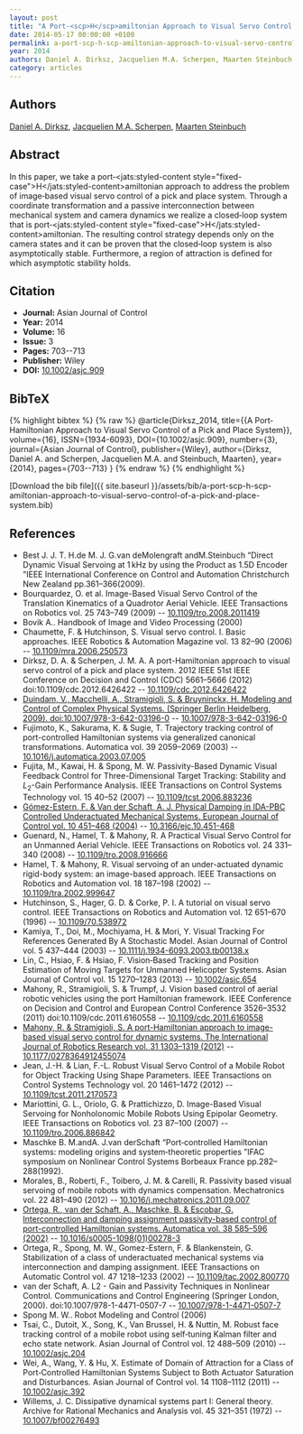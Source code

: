 ```yaml
---
layout: post
title: "A Port‐<scp>H</scp>amiltonian Approach to Visual Servo Control of a Pick and Place System"
date: 2014-05-17 00:00:00 +0100
permalink: a-port-scp-h-scp-amiltonian-approach-to-visual-servo-control-of-a-pick-and-place-system
year: 2014
authors: Daniel A. Dirksz, Jacquelien M.A. Scherpen, Maarten Steinbuch
category: articles
---
```

 
## Authors
[Daniel A. Dirksz](authors/daniel-a-dirksz), [Jacquelien M.A. Scherpen](authors/jacquelien-m-a-scherpen), [Maarten Steinbuch](authors/maarten-steinbuch)
 
## Abstract
In this paper, we take a port‐<jats:styled-content style="fixed-case">H</jats:styled-content>amiltonian approach to address the problem of image‐based visual servo control of a pick and place system. Through a coordinate transformation and a passive interconnection between mechanical system and camera dynamics we realize a closed‐loop system that is port‐<jats:styled-content style="fixed-case">H</jats:styled-content>amiltonian. The resulting control strategy depends only on the camera states and it can be proven that the closed‐loop system is also asymptotically stable. Furthermore, a region of attraction is defined for which asymptotic stability holds.
 
## Citation
- **Journal:** Asian Journal of Control
- **Year:** 2014
- **Volume:** 16
- **Issue:** 3
- **Pages:** 703--713
- **Publisher:** Wiley
- **DOI:** [10.1002/asjc.909](https://doi.org/10.1002/asjc.909)
 
## BibTeX
{% highlight bibtex %}
{% raw %}
@article{Dirksz_2014,
  title={{A Port‐<scp>H</scp>amiltonian Approach to Visual Servo Control of a Pick and Place System}},
  volume={16},
  ISSN={1934-6093},
  DOI={10.1002/asjc.909},
  number={3},
  journal={Asian Journal of Control},
  publisher={Wiley},
  author={Dirksz, Daniel A. and Scherpen, Jacquelien M.A. and Steinbuch, Maarten},
  year={2014},
  pages={703--713}
}
{% endraw %}
{% endhighlight %}
 
[Download the bib file]({{ site.baseurl }}/assets/bib/a-port-scp-h-scp-amiltonian-approach-to-visual-servo-control-of-a-pick-and-place-system.bib)
 
## References
- Best J. J. T. H.de M. J. G.van deMolengraft andM.Steinbuch “Direct Dynamic Visual Servoing at 1 kHz by using the Product as 1.5D Encoder ”IEEE International Conference on Control and Automation Christchurch New Zealand pp.361–366(2009).
- Bourquardez, O. et al. Image-Based Visual Servo Control of the Translation Kinematics of a Quadrotor Aerial Vehicle. IEEE Transactions on Robotics vol. 25 743–749 (2009) -- [10.1109/tro.2008.2011419](https://doi.org/10.1109/tro.2008.2011419)
- Bovik A.. Handbook of Image and Video Processing (2000)
- Chaumette, F. & Hutchinson, S. Visual servo control. I. Basic approaches. IEEE Robotics &amp; Automation Magazine vol. 13 82–90 (2006) -- [10.1109/mra.2006.250573](https://doi.org/10.1109/mra.2006.250573)
- Dirksz, D. A. & Scherpen, J. M. A. A port-Hamiltonian approach to visual servo control of a pick and place system. 2012 IEEE 51st IEEE Conference on Decision and Control (CDC) 5661–5666 (2012) doi:10.1109/cdc.2012.6426422 -- [10.1109/cdc.2012.6426422](https://doi.org/10.1109/cdc.2012.6426422)
- [Duindam, V., Macchelli, A., Stramigioli, S. & Bruyninckx, H. Modeling and Control of Complex Physical Systems. (Springer Berlin Heidelberg, 2009). doi:10.1007/978-3-642-03196-0](modeling-and-control-of-complex-physical-systems) -- [10.1007/978-3-642-03196-0](https://doi.org/10.1007/978-3-642-03196-0)
- Fujimoto, K., Sakurama, K. & Sugie, T. Trajectory tracking control of port-controlled Hamiltonian systems via generalized canonical transformations. Automatica vol. 39 2059–2069 (2003) -- [10.1016/j.automatica.2003.07.005](https://doi.org/10.1016/j.automatica.2003.07.005)
- Fujita, M., Kawai, H. & Spong, M. W. Passivity-Based Dynamic Visual Feedback Control for Three-Dimensional Target Tracking: Stability and $L_{2}$-Gain Performance Analysis. IEEE Transactions on Control Systems Technology vol. 15 40–52 (2007) -- [10.1109/tcst.2006.883236](https://doi.org/10.1109/tcst.2006.883236)
- [Gómez-Estern, F. & Van der Schaft, A. J. Physical Damping in IDA-PBC Controlled Underactuated Mechanical Systems. European Journal of Control vol. 10 451–468 (2004)](physical-damping-in-ida-pbc-controlled-underactuated-mechanical-systems) -- [10.3166/ejc.10.451-468](https://doi.org/10.3166/ejc.10.451-468)
- Guenard, N., Hamel, T. & Mahony, R. A Practical Visual Servo Control for an Unmanned Aerial Vehicle. IEEE Transactions on Robotics vol. 24 331–340 (2008) -- [10.1109/tro.2008.916666](https://doi.org/10.1109/tro.2008.916666)
- Hamel, T. & Mahony, R. Visual servoing of an under-actuated dynamic rigid-body system: an image-based approach. IEEE Transactions on Robotics and Automation vol. 18 187–198 (2002) -- [10.1109/tra.2002.999647](https://doi.org/10.1109/tra.2002.999647)
- Hutchinson, S., Hager, G. D. & Corke, P. I. A tutorial on visual servo control. IEEE Transactions on Robotics and Automation vol. 12 651–670 (1996) -- [10.1109/70.538972](https://doi.org/10.1109/70.538972)
- Kamiya, T., Doi, M., Mochiyama, H. & Mori, Y. Visual Tracking For References Generated By A Stochastic Model. Asian Journal of Control vol. 5 437–444 (2003) -- [10.1111/j.1934-6093.2003.tb00138.x](https://doi.org/10.1111/j.1934-6093.2003.tb00138.x)
- Lin, C., Hsiao, F. & Hsiao, F. Vision‐Based Tracking and Position Estimation of Moving Targets for Unmanned Helicopter Systems. Asian Journal of Control vol. 15 1270–1283 (2013) -- [10.1002/asjc.654](https://doi.org/10.1002/asjc.654)
- Mahony, R., Stramigioli, S. & Trumpf, J. Vision based control of aerial robotic vehicles using the port Hamiltonian framework. IEEE Conference on Decision and Control and European Control Conference 3526–3532 (2011) doi:10.1109/cdc.2011.6160558 -- [10.1109/cdc.2011.6160558](https://doi.org/10.1109/cdc.2011.6160558)
- [Mahony, R. & Stramigioli, S. A port-Hamiltonian approach to image-based visual servo control for dynamic systems. The International Journal of Robotics Research vol. 31 1303–1319 (2012)](a-port-hamiltonian-approach-to-image-based-visual-servo-control-for-dynamic-systems) -- [10.1177/0278364912455074](https://doi.org/10.1177/0278364912455074)
- Jean, J.-H. & Lian, F.-L. Robust Visual Servo Control of a Mobile Robot for Object Tracking Using Shape Parameters. IEEE Transactions on Control Systems Technology vol. 20 1461–1472 (2012) -- [10.1109/tcst.2011.2170573](https://doi.org/10.1109/tcst.2011.2170573)
- Mariottini, G. L., Oriolo, G. & Prattichizzo, D. Image-Based Visual Servoing for Nonholonomic Mobile Robots Using Epipolar Geometry. IEEE Transactions on Robotics vol. 23 87–100 (2007) -- [10.1109/tro.2006.886842](https://doi.org/10.1109/tro.2006.886842)
- Maschke B. M.andA. J.van derSchaft “Port‐controlled Hamiltonian systems: modeling origins and system‐theoretic properties ”IFAC symposium on Nonlinear Control Systems Borbeaux France pp.282–288(1992).
- Morales, B., Roberti, F., Toibero, J. M. & Carelli, R. Passivity based visual servoing of mobile robots with dynamics compensation. Mechatronics vol. 22 481–490 (2012) -- [10.1016/j.mechatronics.2011.09.007](https://doi.org/10.1016/j.mechatronics.2011.09.007)
- [Ortega, R., van der Schaft, A., Maschke, B. & Escobar, G. Interconnection and damping assignment passivity-based control of port-controlled Hamiltonian systems. Automatica vol. 38 585–596 (2002)](interconnection-and-damping-assignment-passivity-based-control-of-port-controlled-hamiltonian-systems) -- [10.1016/s0005-1098(01)00278-3](https://doi.org/10.1016/s0005-1098(01)00278-3)
- Ortega, R., Spong, M. W., Gomez-Estern, F. & Blankenstein, G. Stabilization of a class of underactuated mechanical systems via interconnection and damping assignment. IEEE Transactions on Automatic Control vol. 47 1218–1233 (2002) -- [10.1109/tac.2002.800770](https://doi.org/10.1109/tac.2002.800770)
- van der Schaft, A. L2 - Gain and Passivity Techniques in Nonlinear Control. Communications and Control Engineering (Springer London, 2000). doi:10.1007/978-1-4471-0507-7 -- [10.1007/978-1-4471-0507-7](https://doi.org/10.1007/978-1-4471-0507-7)
- Spong M. W.. Robot Modeling and Control (2006)
- Tsai, C., Dutoit, X., Song, K., Van Brussel, H. & Nuttin, M. Robust face tracking control of a mobile robot using self‐tuning Kalman filter and echo state network. Asian Journal of Control vol. 12 488–509 (2010) -- [10.1002/asjc.204](https://doi.org/10.1002/asjc.204)
- Wei, A., Wang, Y. & Hu, X. Estimate of Domain of Attraction for a Class of Port‐Controlled Hamiltonian Systems Subject to Both Actuator Saturation and Disturbances. Asian Journal of Control vol. 14 1108–1112 (2011) -- [10.1002/asjc.392](https://doi.org/10.1002/asjc.392)
- Willems, J. C. Dissipative dynamical systems part I: General theory. Archive for Rational Mechanics and Analysis vol. 45 321–351 (1972) -- [10.1007/bf00276493](https://doi.org/10.1007/bf00276493)

